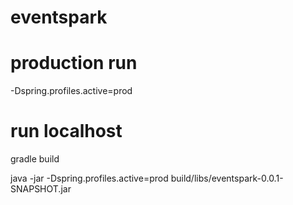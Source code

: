 # eventspark


# production run 
-Dspring.profiles.active=prod

# run localhost

gradle build

java -jar -Dspring.profiles.active=prod build/libs/eventspark-0.0.1-SNAPSHOT.jar

